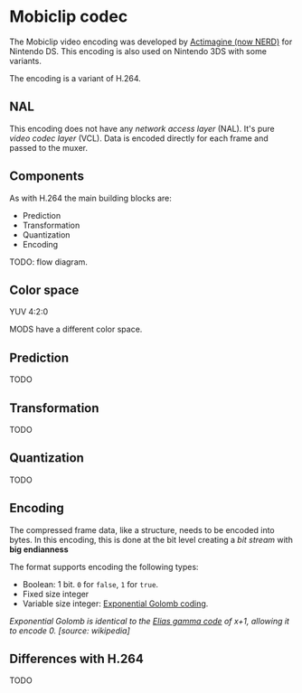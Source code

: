 # Mobiclip codec

The Mobiclip video encoding was developed by
[Actimagine (now NERD)](https://en.wikipedia.org/wiki/Nintendo_European_Research_%26_Development)
for Nintendo DS. This encoding is also used on Nintendo 3DS with some variants.

The encoding is a variant of H.264.

## NAL

This encoding does not have any _network access layer_ (NAL). It's pure _video
codec layer_ (VCL). Data is encoded directly for each frame and passed to the
muxer.

## Components

As with H.264 the main building blocks are:

- Prediction
- Transformation
- Quantization
- Encoding

TODO: flow diagram.

## Color space

YUV 4:2:0

MODS have a different color space.

## Prediction

TODO

## Transformation

TODO

## Quantization

TODO

## Encoding

The compressed frame data, like a structure, needs to be encoded into bytes. In
this encoding, this is done at the bit level creating a _bit stream_ with **big
endianness**

The format supports encoding the following types:

- Boolean: 1 bit. `0` for `false`, `1` for `true`.
- Fixed size integer
- Variable size integer:
  [Exponential Golomb coding](https://en.wikipedia.org/wiki/Exponential-Golomb_coding).

_Exponential Golomb is identical to the
[Elias gamma code](https://en.wikipedia.org/wiki/Elias_gamma_coding) of x+1,
allowing it to encode 0. [source: wikipedia]_

## Differences with H.264

TODO
